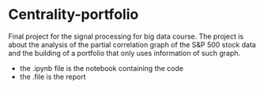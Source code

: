 # Centrality-portfolio

Final project for the signal processing for big data course. The project is about the analysis of the partial correlation graph of the S&P 500 stock data and the building of a portfolio that only uses information of such graph.

- the .ipynb file is the notebook containing the code
- the .file is the report

